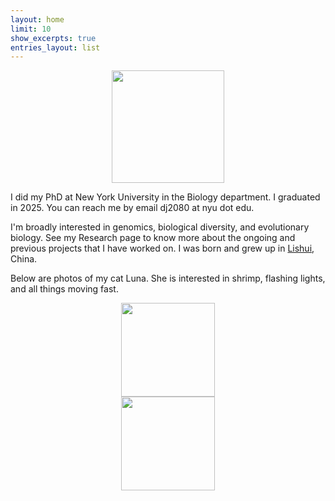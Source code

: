 ```yaml
---
layout: home
limit: 10
show_excerpts: true
entries_layout: list
---
```


<div style="text-align: center;">
    <img src="{{ site.url }}/assets/images/me.jpg" width="180px" style="display: block; margin: 0 auto;">
    <span style="font-weight: bold;"></span>
</div>

I did my PhD at New York University in the Biology department. I graduated in 2025. You can reach me by email dj2080 at nyu dot edu.

I'm broadly interested in genomics, biological diversity, and evolutionary biology. See my Research page to know more about the ongoing and previous projects that I have worked on. I was born and grew up in [Lishui](https://en.wikipedia.org/wiki/Lishui), China.

Below are photos of my cat Luna. She is interested in shrimp, flashing lights, and all things moving fast.

<div style="text-align: center;">
    <img src="{{ site.url }}/assets/images/luna.png" width="150px" style="display: block; margin: 0 auto;">
    <span style="font-weight: bold;"></span>
</div>


<div style="text-align: center;">
    <img src="{{ site.url }}/assets/images/luna2025.png" width="150px" style="display: block; margin: 0 auto;">
    <span style="font-weight: bold;"></span>
</div>